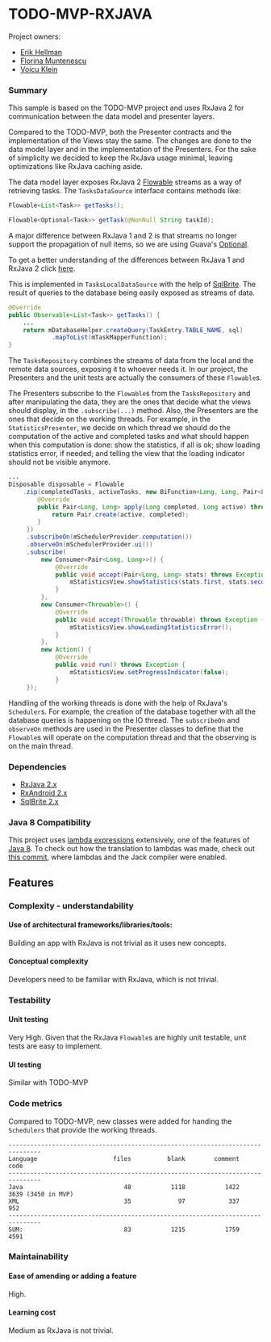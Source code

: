 # TODO-MVP-RXJAVA

Project owners: 

* [Erik Hellman](https://github.com/erikhellman)
* [Florina Muntenescu](https://github.com/florina-muntenescu)
* [Voicu Klein](https://github.com/kleinsenberg)

### Summary

This sample is based on the TODO-MVP project and uses RxJava 2 for communication between the data model and presenter layers.

Compared to the TODO-MVP, both the Presenter contracts and the implementation of the Views stay the same. The changes are done to the data model layer and in the implementation of the Presenters. For the sake of simplicity we decided to keep the RxJava usage minimal, leaving optimizations like RxJava caching aside.

The data model layer exposes RxJava 2 [Flowable](http://reactivex.io/RxJava/2.x/javadoc/io/reactivex/Flowable.html) streams as a way of retrieving tasks. The ``TasksDataSource`` interface contains methods like:

```java
Flowable<List<Task>> getTasks();

Flowable<Optional<Task>> getTask(@NonNull String taskId);
```

A major difference between RxJava 1 and 2 is that streams no longer support the propagation of null items, so we are using Guava's [Optional](https://google.github.io/guava/releases/19.0/api/docs/com/google/common/base/Optional.html).

To get a better understanding of the differences between RxJava 1 and RxJava 2 click [here](https://github.com/ReactiveX/RxJava/wiki/What%27s-different-in-2.0).

This is implemented in ``TasksLocalDataSource`` with the help of [SqlBrite](https://github.com/square/sqlbrite). The result of queries to the database being easily exposed as streams of data.

```java
@Override
public Observable<List<Task>> getTasks() {
    ...
    return mDatabaseHelper.createQuery(TaskEntry.TABLE_NAME, sql)
            .mapToList(mTaskMapperFunction);
}
```

The ``TasksRepository`` combines the streams of data from the local and the remote data sources, exposing it to whoever needs it. In our project, the Presenters and the unit tests are actually the consumers of these ``Flowable``s.

The Presenters subscribe to the ``Flowable``s from the ``TasksRepository`` and after manipulating the data, they are the ones that decide what the views should display, in the ``.subscribe(...)`` method. Also, the Presenters are the ones that decide on the working threads. For example, in the ``StatisticsPresenter``, we decide on which thread we should do the computation of the active and completed tasks and what should happen when this computation is done: show the statistics, if all is ok; show loading statistics error, if needed; and telling the view that the loading indicator should not be visible anymore.

```java
...
Disposable disposable = Flowable
    .zip(completedTasks, activeTasks, new BiFunction<Long, Long, Pair<Long, Long>>() {
        @Override
        public Pair<Long, Long> apply(Long completed, Long active) throws Exception {
            return Pair.create(active, completed);
        }
     })
     .subscribeOn(mSchedulerProvider.computation())
     .observeOn(mSchedulerProvider.ui())
     .subscribe(
         new Consumer<Pair<Long, Long>>() {
             @Override
             public void accept(Pair<Long, Long> stats) throws Exception {
                 mStatisticsView.showStatistics(stats.first, stats.second),
             }
         },
         new Consumer<Throwable>() {
             @Override
             public void accept(Throwable throwable) throws Exception {
                 mStatisticsView.showLoadingStatisticsError();
             }
         },
         new Action() {
             @Override
             public void run() throws Exception {
                 mStatisticsView.setProgressIndicator(false);
             }
     });
```

Handling of the working threads is done with the help of RxJava's `Scheduler`s. For example, the creation of the database together with all the database queries is happening on the IO thread. The `subscribeOn` and `observeOn` methods are used in the Presenter classes to define that the `Flowable`s will operate on the computation thread and that the observing is on the main thread.

### Dependencies

* [RxJava 2.x](https://github.com/ReactiveX/RxJava)
* [RxAndroid 2.x](https://github.com/ReactiveX/RxAndroid)
* [SqlBrite 2.x](https://github.com/square/sqlbrite)

### Java 8 Compatibility

This project uses [lambda expressions](https://docs.oracle.com/javase/tutorial/java/javaOO/lambdaexpressions.html) extensively, one of the features of [Java 8](https://developer.android.com/guide/platform/j8-jack.html). To check out how the translation to lambdas was made, check out [this commit](https://github.com/googlesamples/android-architecture/pull/240/commits/929f63e3657be8705679c46c75e2625dc44a5b28), where lambdas and the Jack compiler were enabled.

## Features

### Complexity - understandability

#### Use of architectural frameworks/libraries/tools:

Building an app with RxJava is not trivial as it uses new concepts.

#### Conceptual complexity

Developers need to be familiar with RxJava, which is not trivial.

### Testability

#### Unit testing

Very High. Given that the RxJava ``Flowable``s are highly unit testable, unit tests are easy to implement.

#### UI testing

Similar with TODO-MVP

### Code metrics

Compared to TODO-MVP, new classes were added for handing the ``Schedulers`` that provide the working threads.

```
-------------------------------------------------------------------------------
Language                     files          blank        comment           code
-------------------------------------------------------------------------------
Java                            48           1118           1422           3639 (3450 in MVP)
XML                             35             97            337            952
-------------------------------------------------------------------------------
SUM:                            83           1215           1759           4591

```
### Maintainability

#### Ease of amending or adding a feature

High.

#### Learning cost

Medium as RxJava is not trivial.
